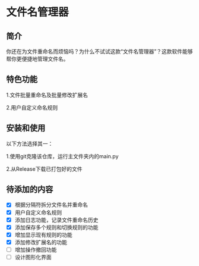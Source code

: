 # 文件名管理器

## 简介

你还在为文件重命名而烦恼吗？为什么不试试这款“文件名管理器”？这款软件能够帮你更便捷地管理文件名。

## 特色功能

1.文件批量重命名及批量修改扩展名

2.用户自定义命名规则

## 安装和使用

以下方法选择其一：

1.使用git克隆该仓库，运行主文件夹内的main.py

2.从Release下载已打包好的文件

## 待添加的内容

- [x] 根据分隔符拆分文件名并重命名
- [x] 用户自定义命名规则
- [x] 添加日志功能，记录文件重命名历史
- [x] 添加保存多个规则和切换规则的功能
- [x] 增加显示现有规则的功能
- [x] 添加修改扩展名的功能
- [ ] 增加操作撤回功能
- [ ] 设计图形化界面